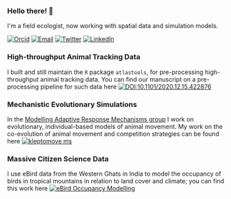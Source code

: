 ### Hello there! 👋

I'm a field ecologist, now working with spatial data and simulation models.

[![Orcid](https://img.shields.io/badge/Orcid-gray?style=flat-square&logo=ORCID)](https://orcid.org/0000-0001-5294-7819)
[![Email](https://img.shields.io/badge/Email-p.r.gupte@rug.nl-blue?style=flat-square)](mailto:p.r.gupte@rug.nl)
[![Twitter](https://img.shields.io/badge/Twitter-9cf?style=flat-square&logo=Twitter)](http://twitter.com/pratikunterwegs)
[![LinkedIn](https://img.shields.io/badge/LinkedIn-informational?style=flat-square&logo=LinkedIn)](https://www.linkedin.com/in/pratik-gupte-8660643b/)


### High-throughput Animal Tracking Data

I built and still maintain the `R` package `atlastools`, for pre-processing high-throughput animal tracking data.
You can find our manuscript on a pre-processing pipeline for such data here [![DOI:10.1101/2020.12.15.422876](https://img.shields.io/badge/bioRxiv-doi.org/10.1101/2020.12.15.422876-blue?style=flat-square)](https://www.biorxiv.org/content/10.1101/2020.12.15.422876v3)

### Mechanistic Evolutionary Simulations

In the [Modelling Adaptive Response Mechanisms group](marmgroup.eu) I work on evolutionary, individual-based models of animal movement.
My work on the co-evolution of animal movement and competition strategies can be found here [![kleptomove ms](https://img.shields.io/badge/Github-Coevolution_Movement_Competition-blue?style=flat-square)](github.com/pratikunterwegs/eBirdOccupancy)


### Massive Citizen Science Data

I use eBird data from the Western Ghats in India to model the occupancy of birds in tropical mountains in relation to land cover and climate; you can find this work here [![eBird Occupancy Modelling](https://img.shields.io/badge/Github-eBird_Occupancy_Modelling-blue?style=flat-square)](github.com/pratikunterwegs/eBirdOccupancy)
